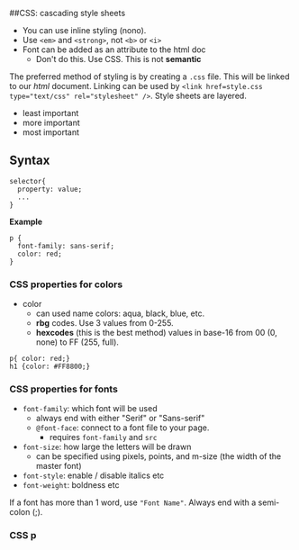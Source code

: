 ##CSS: cascading style sheets

- You can use inline styling (nono).
- Use  `<em>` and `<strong>`, not `<b>` or `<i>`
- Font can be added as an attribute to the html doc
  - Don't do this. Use CSS. This is not **semantic**

The preferred method of styling is by creating a `.css` file. This will be linked to our *html* document. Linking can be used by `<link href=style.css type="text/css" rel="stylesheet" />`. Style sheets are layered.
  - least important
  - more important
  - most important

## Syntax

  ```
  selector{
    property: value;
    ...
  }
```
**Example**
```
p {
  font-family: sans-serif;
  color: red;
}
```

### CSS properties for colors
  - color
      - can used name colors: aqua, black, blue, etc.
      - **rbg** codes. Use 3 values from 0-255.
      - **hexcodes** (this is the best method) values in base-16 from 00 (0, none) to FF (255, full).

```
p{ color: red;}
h1 {color: #FF8800;}
```
### CSS properties for fonts
- `font-family`: which font will be used
  - always end with either "Serif" or "Sans-serif"
  - `@font-face`: connect to a font file to your page.
    - requires `font-family` and `src`
- `font-size`:  how large the letters will be drawn
  - can be specified using pixels, points, and m-size (the width of the master font)
- `font-style`: enable / disable italics etc
- `font-weight`: boldness etc

If a font has more than 1 word, use `"Font Name"`. Always end with a semi-colon (;).

### CSS p
